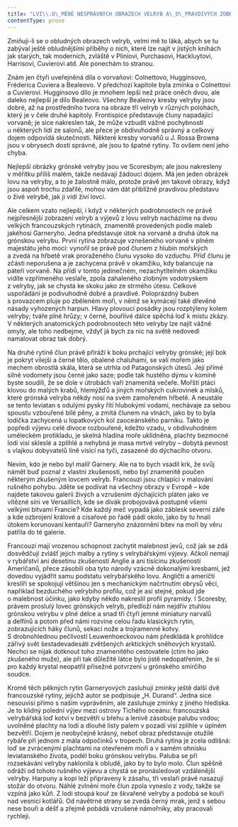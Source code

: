 ```yaml
---
title: "LVI\\.O\_MÉNĚ NESPRÁVNÝCH OBRAZECH VELRYB A\_O\_PRAVDIVÝCH ZOBRAZENÍCH LOVU NA VELRYBY"
contentType: prose
---
```


  

Zmiňuji-li se o obludných obrazech velryb, velmi mě to láká, abych se tu zabýval ještě obludnějšími příběhy o nich, které lze najít v jistých knihách jak starých, tak moderních, zvláště v Pliniovi, Purchasovi, Hackluytovi, Harrisovi, Cuvierovi atd. Ale ponechám to stranou.

Znám jen čtyři uveřejněná díla o vorvaňovi: Colnettovo, Hug­ginsovo, Fréderica Cuviera a Bealeovo. V předchozí kapitole byla zmínka o Colnettovi a Cuvierovi. Hugginsovo dílo je mnohem lepší než práce oněch dvou, ale daleko nejlepší je dílo Bealeovo. Všechny Bealeovy kresby velryby jsou dobré, až na prostředního tvora na obraze tří velryb v různých polohách, který je v čele druhé kapitoly. Frontispice představuje čluny napadající vorvaně; je sice nakreslen tak, že může vzbudit vážné pochybnosti u některých lidí ze salonů, ale přece je obdivuhodně správný a celkový dojem odpovídá skutečnosti. Některé kresby vorvaňů u J. Rossa Browna jsou v obrysech dosti správné, ale jsou to špatné rytiny. To ovšem není jeho chyba.

Nejlepší obrázky grónské velryby jsou ve Scoresbym; ale jsou nakresleny v měřítku příliš malém, takže nedávají žádoucí dojem. Má jen jeden obrázek lovu na velryby, a to je žalostně málo, protože právě jen takové obrazy, když jsou aspoň trochu zdařilé, mohou vám dát přibližně pravdivou představu o živé velrybě, jak ji vidí živí lovci.

Ale celkem vzato nejlepší, i když v některých podrobnostech ne právě nejpřesnější zobrazení velryb a výjevů z lovu velryb nacházíme na dvou velkých francouzských rytinách, znamenitě provedených podle maleb jakéhosi Garneryho. Jedna představuje útok na vorvaně a druhá útok na grónskou velrybu. První rytina zobrazuje vznešeného vorvaně v plném majestátu jeho moci: vynořil se právě pod člunem z hlubin mořských a zvedá na hřbetě vrak proraženého člunu vysoko do vzduchu. Příď člunu je zčásti neporušena a je zachycena právě v okamžiku, kdy balancuje na páteři vorvaně. Na přídi v tomto jedinečném, nezachytitelném okamžiku vidíte vzpřímeného veslaře, zpola zahaleného zlobným vodotryskem z velryby, jak se chystá ke skoku jako ze strmého útesu. Celkové uspořádání je podivuhodně dobré a pravdivé. Poloprázdný buben s provazcem pluje po zběleném moři, v němž se kymácejí také dřevěné násady vyhozených harpun. Hlavy plovoucí posádky jsou rozptýleny kolem velryby; tváře plné hrůzy; v černé, bouřlivé dálce spěchá loď k místu zkázy. V některých anatomických podrobnostech této velryby lze najít vážné omyly, ale toho nedbejme, vždyť já bych za nic na světě nedovedl namalovat obraz tak dobrý.

Na druhé rytině člun právě přiráží k boku prchající velryby grónské; její bok je pokryt vilejši a černé tělo, obalené chaluhami, se valí mořem jako mechem obrostlá skála, která se utrhla od Patagonských útesů. Její přímé silné vodomety jsou černé jako saze; podle tak hustého dýmu v komíně byste soudili, že se dole v útrobách vaří znamenitá večeře. Mořští ptáci klovou do malých krabů, hlemýžďů a jiných mořských cukrovinek a mlsků, které grónská velryba někdy nosí na svém zamořeném hřbetě. A neustále se tento leviatan s odulými pysky řítí hlubokými vodami, nechávaje za sebou spoustu vzbouřené bílé pěny, a zmítá člunem na vlnách, jako by to byla lodička zachycená u lopatkových kol zaoceánského parníku. Takto je popředí výjevu celé divoce rozbouřené, kdežto vzadu, v obdivuhodném uměleckém protikladu, je skelná hladina moře uklidněna, plachty bezmocné lodi visí skleslé a zplihlé a nehybná je masa mrtvé velryby – dobytá pevnost s vlajkou dobyvatelů líně visící na tyči, zasazené do dýchacího otvoru.

Nevím, kdo je nebo byl malíř Garnery. Ale na to bych vsadil krk, že svůj námět buď poznal z vlastní zkušenosti, nebo byl znamenitě poučen některým zkušeným lovcem velryb. Francouzi jsou chlapíci v malování rušného pohybu. Jděte se podívat na všechny obrazy v Evropě – kde najdete takovou galerii živých a vzrušením dýchajících pláten jako ve vítězné síni ve Versaillích, kde se divák probojovává postupně všemi velkými bitvami Francie? Kde každý meč vypadá jako záblesk severní záře a kde ozbrojení králové a císařové po řadě pádí okolo, jako by tu hnali útokem korunovaní kentauři? Garneryho znázornění bitev na moři by věru patřila do té galerie.

Francouzi mají vrozenou schopnost zachytit malebnost jevů, což jak se zdá dosvědčují zvlášť jejich malby a rytiny s velrybářskými výjevy. Ačkoli nemají v rybářství ani desetinu zkušeností Anglie a ani tisícinu zkušeností Američanů, přece zásobili oba tyto národy vzácně dokonalými kresbami, jež dovedou vyjádřit samu podstatu velrybářského lovu. Angličtí a američtí kreslíři se spokojují většinou jen s mechanickým načrtnutím obrysů věcí, například bezduchého velrybího profilu, což je asi stejné, pokud jde o malebnost účinku, jako kdyby někdo nakreslil profil pyramidy. I Scoresby, právem proslulý lovec grónských velryb, předloží nám nejdřív ztuhlou grónskou velrybu v plné délce a snad tři čtyři jemné miniatury narvalů a delfínů a potom před námi rozvine celou řadu klasických rytin, zobrazujících háky člunů, sekací nože a trojramenné kotvy. S drobnohlednou pečlivostí Leuwenhoeckovou nám předkládá k prohlídce zářivý svět šestadevadesáti zvětšených arktických sněhových krystalů. Nechci se nijak dotknout toho znamenitého cestovatele (ctím ho jako zkušeného muže), ale při tak důležité látce bylo jistě nedopatřením, že si pro každý krystal neopatřil přísežné potvrzení u grónského smírčího soudce.

Kromě těch pěkných rytin Garneryových zasluhují zmínky ještě další dvě francouzské rytiny, jejichž autor se podpisuje „H. Durand“. Jedna sice nesouvisí přímo s naším vyprávěním, ale zasluhuje zmínky z jiného hlediska. Je to klidný polední výjev mezi ostrovy Tichého oceánu: francouzská velrybářská loď kotví v bezvětří u břehu a lenivě zásobuje palubu vodou; uvolněné plachty na lodi a dlouhé listy palem v pozadí visí zplihle v úplném bezvětří. Dojem je neobyčejně krásný, neboť obraz představuje otužilé rybáře při jednom z mála odpočinků v tropech. Druhá rytina je zcela odlišná: loď se zvrácenými plachtami na otevřeném moři a v samém ohnisku leviatanského života, podél boku grónskou velrybu. Paluba se při rozsekávání velryby naklonila k obludě, jako by to bylo molo. Člun spěšně odráží od tohoto rušného výjevu a chystá se pronásledovat vzdálenější velryby. Harpuny a kopí leží připraveny k zásahu, tři veslaři právě nasazují stožár do otvoru. Náhlé zvlnění moře člun zpola vyneslo z vody, takže se vzpíná jako kůň. Z lodi stoupá kouř ze škvařené velryby a podobá se kouři nad vesnicí kotlářů. Od návětrné strany se zvedá černý mrak, jenž s sebou nese bouři a déšť a zřejmě pobádá vzrušené námořníky, aby pracovali rychleji.
